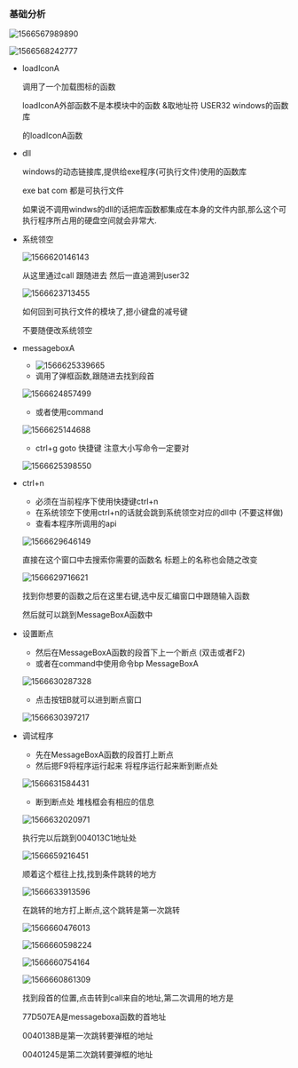 ### 基础分析

![1566567989890](C:\Users\85896\AppData\Roaming\Typora\typora-user-images\1566567989890.png)

![1566568242777](C:\Users\85896\AppData\Roaming\Typora\typora-user-images\1566568242777.png)

- loadIconA

  调用了一个加载图标的函数  

  loadIconA外部函数不是本模块中的函数    &取地址符  USER32  windows的函数库

  的loadIconA函数



- dll

  windows的动态链接库,提供给exe程序(可执行文件)使用的函数库

  exe  bat  com 都是可执行文件

  如果说不调用windws的dll的话把库函数都集成在本身的文件内部,那么这个可执行程序所占用的硬盘空间就会非常大.



- 系统领空

  ![1566620146143](C:\Users\85896\AppData\Roaming\Typora\typora-user-images\1566620146143.png)

  从这里通过call  跟随进去  然后一直追溯到user32

  ![1566623713455](C:\Users\85896\AppData\Roaming\Typora\typora-user-images\1566623713455.png)

  如何回到可执行文件的模块了,摁小键盘的减号键

  不要随便改系统领空



- messageboxA

  - ![1566625339665](C:\Users\85896\AppData\Roaming\Typora\typora-user-images\1566625339665.png)
  - 调用了弹框函数,跟随进去找到段首

  ![1566624857499](C:\Users\85896\AppData\Roaming\Typora\typora-user-images\1566624857499.png)

  - 或者使用command

  ![1566625144688](C:\Users\85896\AppData\Roaming\Typora\typora-user-images\1566625144688.png)

  - ctrl+g  goto 快捷键   注意大小写命令一定要对

  ![1566625398550](C:\Users\85896\AppData\Roaming\Typora\typora-user-images\1566625398550.png)



- ctrl+n

  - 必须在当前程序下使用快捷键ctrl+n
  - 在系统领空下使用ctrl+n的话就会跳到系统领空对应的dll中  (不要这样做)
  - 查看本程序所调用的api

  ![1566629646149](C:\Users\85896\AppData\Roaming\Typora\typora-user-images\1566629646149.png)

  直接在这个窗口中去搜索你需要的函数名   标题上的名称也会随之改变

  ![1566629716621](C:\Users\85896\AppData\Roaming\Typora\typora-user-images\1566629716621.png)

  找到你想要的函数之后在这里右键,选中反汇编窗口中跟随输入函数

  然后就可以跳到MessageBoxA函数中

  

- 设置断点

  - 然后在MessageBoxA函数的段首下上一个断点 (双击或者F2)
  - 或者在command中使用命令bp MessageBoxA

  ![1566630287328](C:\Users\85896\AppData\Roaming\Typora\typora-user-images\1566630287328.png)

  - 点击按钮B就可以进到断点窗口

  ![1566630397217](C:\Users\85896\AppData\Roaming\Typora\typora-user-images\1566630397217.png)



- 调试程序

  - 先在MessageBoxA函数的段首打上断点
  - 然后摁F9将程序运行起来    将程序运行起来断到断点处

  ![1566631584431](C:\Users\85896\AppData\Roaming\Typora\typora-user-images\1566631584431.png)

  - 断到断点处  堆栈框会有相应的信息

  ![1566632020971](C:\Users\85896\AppData\Roaming\Typora\typora-user-images\1566632020971.png)

  执行完以后跳到004013C1地址处

  ![1566659216451](C:\Users\85896\AppData\Roaming\Typora\typora-user-images\1566659216451.png)

  顺着这个框往上找,找到条件跳转的地方

  ![1566633913596](C:\Users\85896\AppData\Roaming\Typora\typora-user-images\1566633913596.png)
  
  在跳转的地方打上断点,这个跳转是第一次跳转
  
  ![1566660476013](C:\Users\85896\AppData\Roaming\Typora\typora-user-images\1566660476013.png)
  
  ![1566660598224](C:\Users\85896\AppData\Roaming\Typora\typora-user-images\1566660598224.png)
  
  ![1566660754164](C:\Users\85896\AppData\Roaming\Typora\typora-user-images\1566660754164.png)
  
  ![1566660861309](C:\Users\85896\AppData\Roaming\Typora\typora-user-images\1566660861309.png)
  
  找到段首的位置,点击转到call来自的地址,第二次调用的地方是
  
  77D507EA是messageboxa函数的首地址
  
  0040138B是第一次跳转要弹框的地址
  
  00401245是第二次跳转要弹框的地址